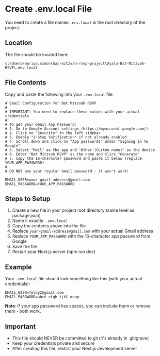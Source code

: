 # Create .env.local File

You need to create a file named `.env.local` in the root directory of the project.

## Location
The file should be located here:
```
c:\Users\moriya.mimon\bat-mitzvah-rsvp-project\Ayala-Bat-Mitzvah-RSVP\.env.local
```

## File Contents

Copy and paste the following into your `.env.local` file:

```env
# Email Configuration for Bat Mitzvah RSVP
# 
# IMPORTANT: You need to replace these values with your actual credentials
#
# To get your Gmail App Password:
# 1. Go to Google Account settings (https://myaccount.google.com/)
# 2. Click on "Security" in the left sidebar
# 3. Enable "2-Step Verification" if not already enabled
# 4. Scroll down and click on "App passwords" under "Signing in to Google"
# 5. Select "Mail" as the app and "Other (Custom name)" as the device
# 6. Enter "Bat Mitzvah RSVP" as the name and click "Generate"
# 7. Copy the 16-character password and paste it below (replace YOUR_APP_PASSWORD)
#
# DO NOT use your regular Gmail password - it won't work!

EMAIL_USER=your-gmail-address@gmail.com
EMAIL_PASSWORD=YOUR_APP_PASSWORD
```

## Steps to Setup

1. Create a new file in your project root directory (same level as package.json)
2. Name it exactly: `.env.local`
3. Copy the contents above into the file
4. Replace `your-gmail-address@gmail.com` with your actual Gmail address
5. Replace `YOUR_APP_PASSWORD` with the 16-character app password from Google
6. Save the file
7. Restart your Next.js server (npm run dev)

## Example

Your `.env.local` file should look something like this (with your actual credentials):

```env
EMAIL_USER=feldy2@gmail.com
EMAIL_PASSWORD=abcd efgh ijkl mnop
```

**Note**: If your app password has spaces, you can include them or remove them - both work.

## Important

- This file should NEVER be committed to git (it's already in .gitignore)
- Keep your credentials private and secure
- After creating this file, restart your Next.js development server


